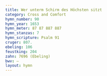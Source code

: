 ```yaml
---
title: Wer unterm Schirm des Höchsten sitzt
category: Cross and Comfort
hymn_number: 90
hymn_year: 1653
hymn_meter: 87 87 887 887
hymn_stanzas: 7
hymn_scripture: Psalm 91
cruger: 807.
ebeling: 106
feustking: 204
zahn: 7696 (Ebeling)
bwv: —
layout: hymn
---
```

<br>

